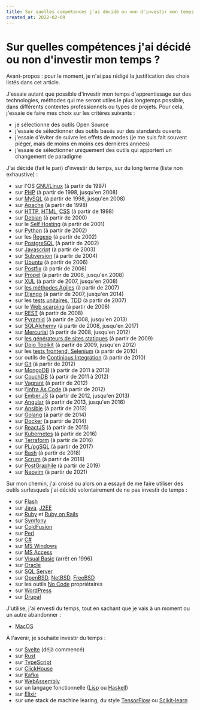 ```yaml
---
title: Sur quelles compétences j'ai décidé ou non d'investir mon temps ?
created_at: 2022-02-09
---
```


# Sur quelles compétences j'ai décidé ou non d'investir mon temps ?

Avant-propos : pour le moment, je n'ai pas rédigé la justification des choix listés dans cet article.

J'essaie autant que possible d'investir mon temps d'apprentissage sur des technologies, méthodes qui me seront utiles le
plus longtemps possible, dans différents contextes professionnels ou types de projets. Pour cela, j'essaie de faire mes choix sur les critères
suivants :

- je sélectionne des outils Open Source
- j'essaie de sélectionner des outils basés sur des standards ouverts
- j'essaie d'éviter de suivre les effets de modes (je me suis fait souvent piéger, mais de moins en moins ces dernières
  années)
- j'essaie de sélectionner uniquement des outils qui apportent un changement de paradigme

J'ai décidé (fait le pari) d'investir du temps, sur du long terme (liste non exhaustive) :

<ul>
    <li>sur l'OS <a href="https://fr.wikipedia.org/wiki/Linux">GNU/Linux</a> <span class="right">(à partir de
    1997)<span></li>
    <li>sur <a href="https://fr.wikipedia.org/wiki/PHP">PHP</a> <span class="right">(à partir de 1998, jusqu'en 2008)</span></li>
    <li>sur <a href="https://fr.wikipedia.org/wiki/MySQL">MySQL</a>  <span class="right">(à partir de 1998, jusqu'en 2008)</span></li>
    <li>sur <a href="https://fr.wikipedia.org/wiki/Apache">Apache</a>  <span class="right">(à partir de 1998)</span></li>
    <li>sur <a href="https://fr.wikipedia.org/wiki/Hypertext_Transfer_Protocol">HTTP</a>, <a href="https://fr.wikipedia.org/wiki/Hypertext_Markup_Language">HTML</a>, <a href="https://fr.wikipedia.org/wiki/CSS">CSS</a>  <span class="right">(à partir de 1998)</span></li>
    <li>sur <a href="https://fr.wikipedia.org/wiki/Debian">Debian</a> <span class="right">(à partir de 2000)</span></li>
    <li>sur le <a href="https://en.wikipedia.org/wiki/Self-hosting_(web_services)">Self Hosting</a> <span class="right">(à partir de 2001)</span></li>
    <li>sur <a href="https://fr.wikipedia.org/wiki/Python">Python</a>  <span class="right">(à partir de 2002)</span></li>
    <li>sur les <a href="https://fr.wikipedia.org/wiki/Expression_r%C3%A9guli%C3%A8re">Regexp</a>  <span class="right">(à partir de 2002)</span></li>
    <li>sur <a href="https://fr.wikipedia.org/wiki/PostgreSQL">PostgreSQL</a>  <span class="right">(à partir de 2002)</span></li>
    <li>sur <a href="https://fr.wikipedia.org/wiki/JavaScript">Javascript</a>  <span class="right">(à partir de 2003)</span></li>
    <li>sur <a href="https://fr.wikipedia.org/wiki/Subversion">Subversion</a>  <span class="right">(à partir de 2004)</span></li>
    <li>sur <a href="https://fr.wikipedia.org/wiki/Ubuntu_(syst%C3%A8me_d%27exploitation)">Ubuntu</a>  <span class="right">(à partir de 2006)</span></li>
    <li>sur <a href="https://fr.wikipedia.org/wiki/Postfix">Postfix</a> <span class="right">(à partir de 2006)</span></li>
    <li>sur <a href="https://en.wikipedia.org/wiki/Propel_(PHP)">Propel</a> <span class="right">(à partir de 2006, jusqu'en 2008)</span></li>
    <li>sur <a href="https://fr.wikipedia.org/wiki/XML-based_User_interface_Language">XUL</a> <span class="right">(à partir de 2007, jusqu'en 2008)</span></li>
    <li>sur <a href="https://fr.wikipedia.org/wiki/M%C3%A9thode_agile">les méthodes Agiles</a> <span class="right">(à partir de 2007)</span></li>
    <li>sur <a href="https://fr.wikipedia.org/wiki/Django_(framework)">Django</a> <span class="right">(à partir de 2007, jusqu'en 2014)</span></li>
    <li>sur les <a href="https://fr.wikipedia.org/wiki/Test_unitaire">tests unitaires</a>, <a href="https://fr.wikipedia.org/wiki/Test_driven_development">TDD</a>  <span class="right">(à partir de 2007)</span></li>
    <li>sur le <a href="https://fr.wikipedia.org/wiki/Web_scraping">Web scarping</a> <span class="right">(à partir de 2008)</span></li>
    <li>sur <a href="https://fr.wikipedia.org/wiki/Representational_state_transfer">REST</a> <span class="right">(à partir de
    2008)</span></li>
    <li>sur <a href="https://en.wikipedia.org/wiki/Pylons_project#Pyramid">Pyramid</a> <span class="right">(à partir de 2008, jusqu'en 2013)</span></li>
    <li>sur <a href="https://fr.wikipedia.org/wiki/SQLAlchemy">SQLAlchemy</a> <span class="right">(à partir de 2008, jusqu'en 2017)</span></li>
    <li>sur <a href="https://fr.wikipedia.org/wiki/Mercurial">Mercurial</a> <span class="right">(à partir de 2008, jusqu'en 2012)</span></li>
    <li>sur <a href="https://fr.wikipedia.org/wiki/G%C3%A9n%C3%A9rateur_de_site_statique">les générateurs de sites statiques</a> <span class="right">(à partir de 2009)</span></li>
    <li>sur <a href="https://fr.wikipedia.org/wiki/Dojo_Toolkit">Dojo Toolkit</a> <span class="right">(à partir de 2009, jusqu'en 2012)</span></li>
    <li>sur les <a href="https://fr.wikipedia.org/wiki/Selenium_(informatique)">tests frontend, Selenium</a> <span class="right">(à partir de 2010)</span></li>
    <li>sur outils de <a href="https://fr.wikipedia.org/wiki/Int%C3%A9gration_continue">Continious Integration</a> <span class="right">(à partir de 2010)</span></li>
    <li>sur <a href="https://fr.wikipedia.org/wiki/Git">Git</a> <span class="right">(à partir de 2012)</span></li>
    <li>sur <a href="https://fr.wikipedia.org/wiki/MongoDB">MongoDB</a> <span class="right">(à partir de 2011 à 2013)</span></li>
    <li>sur <a href="https://fr.wikipedia.org/wiki/CouchDB">CouchDB</a> <span class="right">(à partir de 2011 à 2012)</span></li>
    <li>sur <a href="https://fr.wikipedia.org/wiki/Vagrant">Vagrant</a> <span class="right">(à partir de 2012)</span></li>
    <li>sur l<a href="https://fr.wikipedia.org/wiki/Infrastructure_as_code">'Infra As Code</a> <span class="right">(à partir de 2012)</span></li>
    <li>sur <a href="https://fr.wikipedia.org/wiki/Ember.js">Ember.JS</a> <span class="right">(à partir de 2012, jusqu'en 2013)</span></li>
    <li>sur <a href="https://fr.wikipedia.org/wiki/Angular">Angular</a> <span class="right">(à partir de 2013, jusqu'en 2016)</span></li>
    <li>sur <a href="https://fr.wikipedia.org/wiki/Ansible_(logiciel)">Ansible</a> <span class="right">(à partir de 2013)</span></li>
    <li>sur <a href="https://fr.wikipedia.org/wiki/Go_(langage)">Golang</a> <span class="right">(à partir de 2014)</span></li>
    <li>sur <a href="https://fr.wikipedia.org/wiki/Docker_(logiciel)">Docker</a> <span class="right">(à partir de 2014)</span></li>
    <li>sur <a href="https://fr.wikipedia.org/wiki/React">ReactJS</a> <span class="right">(à partir de 2015)</span></li>
    <li>sur <a href="https://fr.wikipedia.org/wiki/Kubernetes">Kubernetes</a> <span class="right">(à partir de 2016)</span></li>
    <li>sur <a href="https://fr.wikipedia.org/wiki/Terraform_(logiciel)">Terraform</a> <span class="right">(à partir de 2016)</span></li>
    <li>sur <a href="https://fr.wikipedia.org/wiki/PL/pgSQL">PL/pgSQL</a> <span class="right">(à partir de 2017)</span></li>
    <li>sur <a href="https://fr.wikipedia.org/wiki/Bourne-Again_shell">Bash</a> <span class="right">(à partir de 2018)</span></li>
    <li>sur <a href="https://fr.wikipedia.org/wiki/Scrum_(d%C3%A9veloppement)">Scrum</a> <span class="right">(à partir de 2018)</span></li>
    <li>sur <a href="https://www.graphile.org/postgraphile/">PostGraphile</a> <span class="right">(à partir de 2019)</span></li>
    <li>sur <a href="https://fr.wikipedia.org/wiki/Neovim">Neovim</a> <span class="right">(à partir de 2021)</span></li>
</ul>

Sur mon chemin, j'ai croisé ou alors on a essayé de me faire utiliser des outils surlesquels j'ai décidé volontairement de ne pas investir de temps :

<ul>
    <li>sur <a href="https://fr.wikipedia.org/wiki/Adobe_Flash">Flash</a></li>
    <li>sur <a href="https://fr.wikipedia.org/wiki/Java_(technique)">Java</a>, <a href="https://fr.wikipedia.org/wiki/Jakarta_EE">J2EE</a></li>
    <li>sur <a href="https://fr.wikipedia.org/wiki/Ruby">Ruby</a> et <a href="https://fr.wikipedia.org/wiki/Ruby_on_Rails">Ruby on Rails</a></li>
    <li>sur <a href="https://en.wikipedia.org/wiki/Symfony">Symfony</a></li>
    <li>sur <a href="https://fr.wikipedia.org/wiki/ColdFusion">ColdFusion</a></li>
    <li>sur <a href="https://fr.wikipedia.org/wiki/Perl_(langage)">Perl</a></li>
    <li>sur <a href="https://fr.wikipedia.org/wiki/C_sharp">C#</a></li>
    <li>sur <a href="https://fr.wikipedia.org/wiki/Microsoft_Windows">MS Windows</a></li>
    <li>sur <a href="https://fr.wikipedia.org/wiki/Microsoft_Access">MS Access</a></li>
    <li>sur <a href="https://fr.wikipedia.org/wiki/Visual_Basic">Visual Basic</a> <span class="right">(arrêt en 1996)</span></li>
    <li>sur <a href="https://fr.wikipedia.org/wiki/Oracle_Database">Oracle</a></li>
    <li>sur <a href="https://fr.wikipedia.org/wiki/Microsoft_SQL_Server">SQL Server</a></li>
    <li>sur <a href="https://fr.wikipedia.org/wiki/OpenBSD">OpenBSD</a>, <a href="https://fr.wikipedia.org/wiki/NetBSD">NetBSD</a>, <a href="https://fr.wikipedia.org/wiki/FreeBSD">FreeBSD</a></li>
    <li>sur les outils <a href="https://fr.wikipedia.org/wiki/No_Code">No Code</a> propriétaires</li>
    <li>sur <a href="https://fr.wikipedia.org/wiki/WordPress">WordPress</a></li>
    <li>sur <a href="https://fr.wikipedia.org/wiki/Drupal">Drupal</a></li>
</ul>

<!-- J'essaie autant que possible de ne pas investir du temps sur les composants propriétaires ou spécifiques des cloud providers, -->
<!-- par exemple, je ne souhaite pas creuser trop profond dans des composants comme [RDS](https://en.wikipedia.org/wiki/Amazon_Relational_Database_Service). -->

J'utilise, j'ai envesti du temps, tout en sachant que je vais à un moment ou un autre abandonner :

- [MacOS](https://fr.wikipedia.org/wiki/MacOS)

À l'avenir, je souhaite investir du temps :

- sur [Svelte](https://fr.wikipedia.org/wiki/Svelte) (déjà commencé)
- sur [Rust](<https://fr.wikipedia.org/wiki/Rust_(langage)>)
- sur [TypeScript](https://fr.wikipedia.org/wiki/TypeScript)
- sur [ClickHouse](https://fr.wikipedia.org/wiki/ClickHouse)
- sur [Kafka](https://fr.wikipedia.org/wiki/Apache_Kafka)
- sur [WebAssembly](https://fr.wikipedia.org/wiki/WebAssembly)
- sur un langage fonctionnelle ([Lisp](https://fr.wikipedia.org/wiki/Lisp) ou [Haskell](https://fr.wikipedia.org/wiki/Haskell))
- sur [Elixir](<https://fr.wikipedia.org/wiki/Elixir_(langage)>)
- sur une stack de machine learing, du style [TensorFlow](https://fr.wikipedia.org/wiki/TensorFlow) ou [Scikit-learn](https://fr.wikipedia.org/wiki/Scikit-learn)
